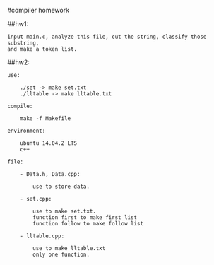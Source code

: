 #compiler homework

##hw1:

	input main.c, analyze this file, cut the string, classify those substring,
	and make a token list.

##hw2:

	use:

		./set -> make set.txt
		./lltable -> make lltable.txt

	compile:

		make -f Makefile

	environment:

		ubuntu 14.04.2 LTS
		c++

	file:

		- Data.h, Data.cpp:

			use to store data.

		- set.cpp:

			use to make set.txt.
			function first to make first list
			function follow to make follow list

		- lltable.cpp:

			use to make lltable.txt
			only one function.
